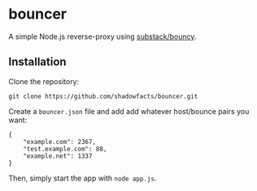 # bouncer
A simple Node.js reverse-proxy using [substack/bouncy].

## Installation
Clone the repository:

```
git clone https://github.com/shadowfacts/bouncer.git
```

Create a `bouncer.json` file and add add whatever host/bounce pairs you want:

```
{
	"example.com": 2367,
	"test.example.com": 88,
	"example.net": 1337
}
```

Then, simply start the app with `node app.js`.


[substack/bouncy]: https://github.com/substack/bouncy